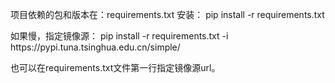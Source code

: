 项目依赖的包和版本在：requirements.txt
安装：
pip install -r requirements.txt 

如果慢，指定镜像源：
pip install -r requirements.txt -i https\://pypi.tuna.tsinghua.edu.cn/simple/

也可以在requirements.txt文件第一行指定镜像源url。
